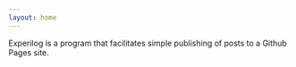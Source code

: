 ```yaml
---
layout: home
---
```

Experilog is a program that facilitates simple publishing of posts to a Github Pages site.
